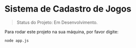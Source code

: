 <h1>Sistema de Cadastro de Jogos</h1>

>Status do Projeto: Em Desenvolvimento.

Para rodar este projeto na sua máquina, por favor digite:

```
node app.js
```          
